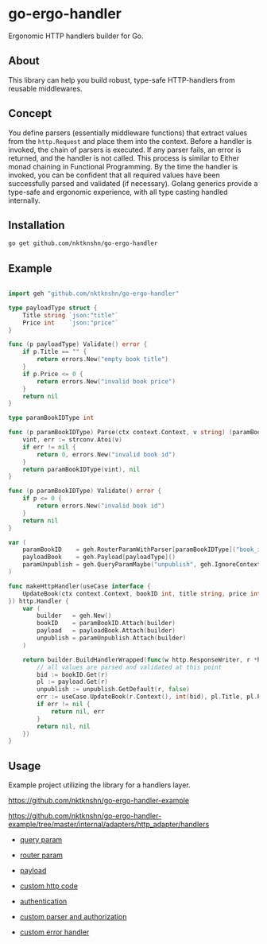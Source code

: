 # go-ergo-handler

Ergonomic HTTP handlers builder for Go.

## About

This library can help you build robust, type-safe HTTP-handlers from reusable middlewares. 

## Concept

You define parsers (essentially middleware functions) that extract values from the `http.Request` and place them into the context. Before a handler is invoked, the chain of parsers is executed. If any parser fails, an error is returned, and the handler is not called. This process is similar to Either monad chaining in Functional Programming. By the time the handler is invoked, you can be confident that all required values have been successfully parsed and validated (if necessary). Golang generics provide a type-safe and ergonomic experience, with all type casting handled internally.

## Installation

```bash
go get github.com/nktknshn/go-ergo-handler
```

## Example

```go

import geh "github.com/nktknshn/go-ergo-handler"

type payloadType struct {
	Title string `json:"title"`
	Price int    `json:"price"`
}

func (p payloadType) Validate() error {
	if p.Title == "" {
		return errors.New("empty book title")
	}
	if p.Price <= 0 {
		return errors.New("invalid book price")
	}
	return nil
}

type paramBookIDType int

func (p paramBookIDType) Parse(ctx context.Context, v string) (paramBookIDType, error) {
	vint, err := strconv.Atoi(v)
	if err != nil {
		return 0, errors.New("invalid book id")
	}
	return paramBookIDType(vint), nil
}

func (p paramBookIDType) Validate() error {
	if p <= 0 {
		return errors.New("invalid book id")
	}
	return nil
}

var (
	paramBookID    = geh.RouterParamWithParser[paramBookIDType]("book_id")
	payloadBook    = geh.Payload[payloadType]()
	paramUnpublish = geh.QueryParamMaybe("unpublish", geh.IgnoreContext(strconv.ParseBool))
)

func makeHttpHandler(useCase interface {
	UpdateBook(ctx context.Context, bookID int, title string, price int, unpublish bool) error
}) http.Handler {
	var (
		builder   = geh.New()
		bookID    = paramBookID.Attach(builder)
		payload   = payloadBook.Attach(builder)
		unpublish = paramUnpublish.Attach(builder)
	)

	return builder.BuildHandlerWrapped(func(w http.ResponseWriter, r *http.Request) (any, error) {
		// all values are parsed and validated at this point
		bid := bookID.Get(r)
		pl := payload.Get(r)
		unpublish := unpublish.GetDefault(r, false)
		err := useCase.UpdateBook(r.Context(), int(bid), pl.Title, pl.Price, unpublish)
		if err != nil {
			return nil, err
		}
		return nil, nil
	})
}
```

## Usage

Example project utilizing the library for a handlers layer.

https://github.com/nktknshn/go-ergo-handler-example

https://github.com/nktknshn/go-ergo-handler-example/tree/master/internal/adapters/http_adapter/handlers

- [query param](https://github.com/nktknshn/go-ergo-handler-example/blob/master/internal/adapters/http_adapter/handlers/get_books/query_param_cursor.go)

- [router param](https://github.com/nktknshn/go-ergo-handler-example/blob/master/internal/adapters/http_adapter/handlers/get_book/get_book.go)

- [payload](https://github.com/nktknshn/go-ergo-handler-example/blob/master/internal/adapters/http_adapter/handlers/create_book/create_book.go)

- [custom http code](https://github.com/nktknshn/go-ergo-handler-example/blob/master/internal/adapters/http_adapter/handlers/create_favorite_book/create_favorite_book.go)

- [authentication](https://github.com/nktknshn/go-ergo-handler-example/blob/master/internal/adapters/http_adapter/handlers/handlers_user_auth/user_auth_parser.go)

- [custom parser and authorization](https://github.com/nktknshn/go-ergo-handler-example/blob/master/internal/adapters/http_adapter/handlers/handler_admin_role_checker/handler_admin_role_checker.go)

- [custom error handler](https://github.com/nktknshn/go-ergo-handler-example/blob/master/internal/adapters/http_adapter/handlers/handler_builder/handler_error.go)

